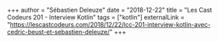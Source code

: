 +++
author = "Sébastien Deleuze"
date = "2018-12-22"
title = "Les Cast Codeurs 201 - Interview Kotlin"
tags = ["kotlin"]
externalLink = "https://lescastcodeurs.com/2018/12/22/lcc-201-interview-kotlin-avec-cedric-beust-et-sebastien-deleuze/"
+++

